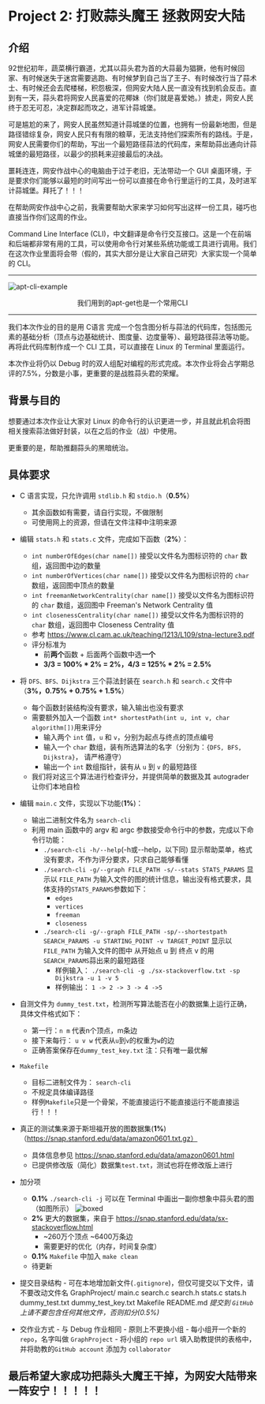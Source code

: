 # Project 2: 打败蒜头魔王 拯救网安大陆

## 介绍

92世纪初年，蔬菜横行霸道，尤其以蒜头君为首的大蒜最为猖獗，他有时候回家、有时候迷失于迷宫需要逃跑、有时候梦到自己当了王子、有时候改行当了蒜术士、有时候还会去爬楼梯，积怨极深，但网安大陆人民一直没有找到机会反击。直到有一天，蒜头君将网安人民喜爱的花椰妹（你们就是喜爱她。）掳走，网安人民终于忍无可忍，决定群起而攻之，进军计蒜城堡。

可是尴尬的来了，网安人民虽然知道计蒜城堡的位置，也拥有一份最新地图，但是路径错综复杂，网安人民只有有限的粮草，无法支持他们探索所有的路线。于是，网安人民需要你们的帮助，写出一个最短路径蒜法的代码库，来帮助蒜出通向计蒜城堡的最短路径，以最少的损耗来迎接最后的决战。

噩耗连连，网安作战中心的电脑由于过于老旧，无法带动一个 GUI 桌面环境，于是要求你们能够以最短的时间写出一份可以直接在命令行里运行的工具，及时进军计蒜城堡。拜托了！！！

在帮助网安作战中心之前，我需要帮助大家来学习如何写出这样一份工具，碰巧也直接当作你们这周的作业。

Command Line Interface (CLI)，中文翻译是命令行交互接口。这是一个在前端和后端都非常有用的工具，可以使用命令行对某些系统功能或工具进行调用。我们在这次作业里面将会带（假的，其实大部分是让大家自己研究）大家实现一个简单的 CLI。

---
![apt-cli-example][image-1]

<center>我们用到的apt-get也是一个常用CLI</center>

---
我们本次作业的目的是用 C语言 完成一个包含图分析与蒜法的代码库，包括图元素的基础分析（顶点与边基础统计、图度量、边度量等）、最短路径蒜法等功能。再将此代码库制作成一个 CLI 工具，可以直接在 Linux 的 Terminal 里面运行。

本次作业将仍以 Debug 时的双人组配对编程的形式完成。本次作业将会占学期总评的7.5%，分数是小事，更重要的是战胜蒜头君的荣耀。

## 背景与目的

想要通过本次作业让大家对 Linux 的命令行的认识更进一步，并且就此机会将图相关搜索蒜法做好封装，以在之后的作业（战）中使用。

更重要的是，帮助推翻蒜头的黑暗统治。

## 具体要求

- C 语言实现，只允许调用 `stdlib.h` 和 `stdio.h`（**0.5%**）
  - 其余函数如有需要，请自行实现，不做限制
  - 可使用网上的资源，但请在文件注释中注明来源


- 编辑 `stats.h` 和 `stats.c` 文件，完成如下函数（**2%**）：
  - `int numberOfEdges(char name[])` 接受以文件名为图标识符的 `char` 数组，返回图中边的数量
  - `int numberOfVertices(char name[])` 接受以文件名为图标识符的 `char` 数组，返回图中顶点的数量
  - `int freemanNetworkCentrality(char name[])` 接受以文件名为图标识符的 `char` 数组，返回图中 Freeman's Network Centrality 值
  - `int closenessCentrality(char name[])` 接受以文件名为图标识符的 `char` 数组，返回图中 Closeness Centrality 值
  - 参考 https://www.cl.cam.ac.uk/teaching/1213/L109/stna-lecture3.pdf
  - 评分标准为
	- 前**两个**函数 + 后面两个函数中选**一个**
	- **3/3 = 100% \* 2% = 2%，4/3 = 125% \* 2% = 2.5%**


- 将 `DFS、BFS、Dijkstra` 三个蒜法封装在 `search.h` 和 `search.c` 文件中（**3%，0.75% + 0.75% + 1.5%**）
  - 每个函数封装结构没有要求，输入输出也没有要求
  - 需要额外加入一个函数 `int* shortestPath(int u, int v, char algorithm[])`用来评分
	- 输入两个 `int` 值，`u` 和 `v`，分别为起点与终点的顶点编号
	- 输入一个 `char` 数组，装有所选算法的名字（分别为：`{DFS, BFS, Dijkstra}`， 请严格遵守）
	- 输出一个 `int` 数组指针，装有从 `u` 到 `v` 的最短路径
  - 我们将对这三个算法进行检查评分，并提供简单的数据及其 autograder 让你们本地自检


- 编辑 `main.c` 文件，实现以下功能(**1%**)：
  - 输出二进制文件名为 `search-cli`
  - 利用 main 函数中的 argv 和 argc 参数接受命令行中的参数，完成以下命令行功能：
	- `./search-cli -h/--help`(-h或--help，以下同) 显示帮助菜单，格式没有要求，不作为评分要求，只求自己能够看懂
	- `./search-cli -g/--graph FILE_PATH -s/--stats STATS_PARAMS` 显示以 `FILE_PATH` 为输入文件的图的统计信息，输出没有格式要求，具体支持的`STATS_PARAMS`参数如下：
	  - `edges`
	  - `vertices`
	  - `freeman`
	  - `closeness`
	- `./search-cli -g/--graph FILE_PATH -sp/--shortestpath SEARCH_PARAMS -u STARTING_POINT -v TARGET_POINT` 显示以 `FILE_PATH` 为输入文件的图中 从开始点 u 到 终点 v 的用 `SEARCH_PARAMS`蒜出来的最短路径
	  - 样例输入： `./search-cli -g ./sx-stackoverflow.txt -sp Dijkstra -u 1 -v 5`
	  - 样例输出： `1 -> 2 -> 3 -> 4 ->5`
- 自测文件为 `dummy_test.txt`，检测所写算法能否在小的数据集上运行正确，具体文件格式如下：
  - 第一行：`n m` 代表n个顶点，m条边
  - 接下来每行： `u v w` 代表从`u`到`v`的权重为`w`的边
  - 正确答案保存在`dummy_test_key.txt` 注：只有唯一最优解


- `Makefile`
  - 目标二进制文件为： `search-cli`
  - 不规定具体编译路径
  - 样例`Makefile`只是一个骨架，不能直接运行不能直接运行不能直接运行！！！


- 真正的测试集来源于斯坦福开放的图数据集(**1%**)（https://snap.stanford.edu/data/amazon0601.txt.gz）
  - 具体信息参见 https://snap.stanford.edu/data/amazon0601.html
  - 已提供修改版（简化）数据集`test.txt`，测试也将在修改版上进行


- 加分项
  - **0.1%** `./search-cli -j` 可以在 Terminal 中画出一副你想象中蒜头君的图（如图所示）
  ![boxed][image-2]
  - **2%** 更大的数据集，来自于 https://snap.stanford.edu/data/sx-stackoverflow.html
	- \~260万个顶点 \~6400万条边
	- 需要更好的优化（内存，时间复杂度）
  - **0.1%** `Makefile` 中加入 `make clean`
  - 待更新


- 提交目录结构 - 可在本地增加新文件(`.gitignore`)，但仅可提交以下文件，请不要改动文件名
	  GraphProject/
					main.c
					search.c
					search.h
					stats.c
					stats.h
					dummy_test.txt
					dummy_test_key.txt
					Makefile
					README.md
	 *提交到 `GitHub` 上请不要包含任何其他文件，否则扣分(*0.5%*)*


- 交作业方式
	  - 与 Debug 作业相同
	  - 原则上不更换小组
	  - 每小组开一个新的 `repo`，名字叫做 `GraphProject`
	  - 将小组的 `repo url` 填入助教提供的表格中，并将助教的`GitHub account` 添加为 `collaborator`


## 最后希望大家成功把蒜头大魔王干掉，为网安大陆带来一阵安宁！！！！！

[image-1]:	img/apt-cli.png
[image-2]:	img/box_ascii_draw.png
